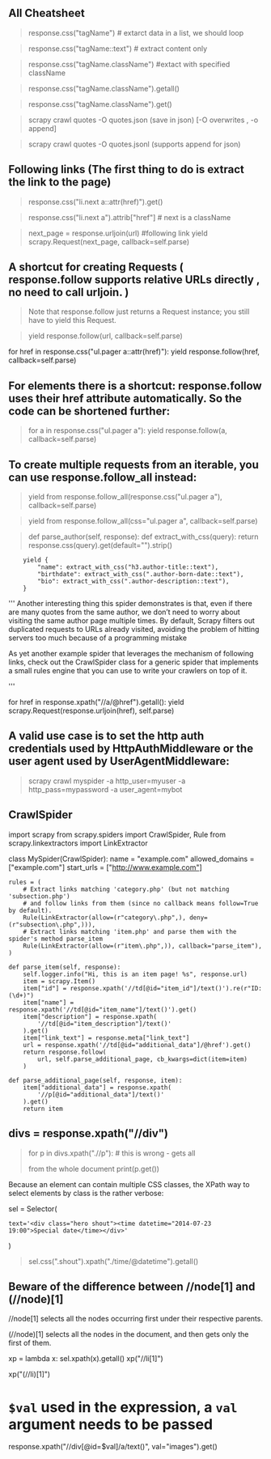 ## All Cheatsheet

> response.css("tagName") # extarct data in a list, we should loop

> response.css("tagName::text") # extract content only

> response.css("tagName.className") #extact with specified className

> response.css("tagName.className").getall()

> response.css("tagName.className").get()

> scrapy crawl quotes -O quotes.json (save in json) [-O overwrites , -o append]

> scrapy crawl quotes -O quotes.jsonl (supports append for json)

## Following links (The first thing to do is extract the link to the page)

> response.css("li.next a::attr(href)").get()

> response.css("li.next a").attrib["href"] # next is a className

>   next_page = response.urljoin(url) #following link
    yield scrapy.Request(next_page, callback=self.parse)


## A shortcut for creating Requests ( response.follow supports relative URLs directly , no need to call urljoin. )

> Note that response.follow just returns a Request instance; you still have to yield this Request.

> yield response.follow(url, callback=self.parse)

for href in response.css("ul.pager a::attr(href)"):
    yield response.follow(href, callback=self.parse)

## For <a> elements there is a shortcut: response.follow uses their href attribute automatically. So the code can be shortened further:

> for a in response.css("ul.pager a"):
    yield response.follow(a, callback=self.parse)

## To create multiple requests from an iterable, you can use response.follow_all instead:

> yield from response.follow_all(response.css("ul.pager a"), callback=self.parse)

> yield from response.follow_all(css="ul.pager a", callback=self.parse)

> def parse_author(self, response):
        def extract_with_css(query):
            return response.css(query).get(default="").strip()

        yield {
            "name": extract_with_css("h3.author-title::text"),
            "birthdate": extract_with_css(".author-born-date::text"),
            "bio": extract_with_css(".author-description::text"),
        }
'''
Another interesting thing this spider demonstrates is that, even if there are many quotes from the same author, we don’t need to worry about visiting the same author page multiple times. By default, Scrapy filters out duplicated requests to URLs already visited, avoiding the problem of hitting servers too much because of a programming mistake

As yet another example spider that leverages the mechanism of following links, check out the CrawlSpider class for a generic spider that implements a small rules engine that you can use to write your crawlers on top of it.

'''

for href in response.xpath("//a/@href").getall():
            yield scrapy.Request(response.urljoin(href), self.parse)

## A valid use case is to set the http auth credentials used by HttpAuthMiddleware or the user agent used by UserAgentMiddleware:

> scrapy crawl myspider -a http_user=myuser -a http_pass=mypassword -a user_agent=mybot

## CrawlSpider

import scrapy
from scrapy.spiders import CrawlSpider, Rule
from scrapy.linkextractors import LinkExtractor


class MySpider(CrawlSpider):
    name = "example.com"
    allowed_domains = ["example.com"]
    start_urls = ["http://www.example.com"]

    rules = (
        # Extract links matching 'category.php' (but not matching 'subsection.php')
        # and follow links from them (since no callback means follow=True by default).
        Rule(LinkExtractor(allow=(r"category\.php",), deny=(r"subsection\.php",))),
        # Extract links matching 'item.php' and parse them with the spider's method parse_item
        Rule(LinkExtractor(allow=(r"item\.php",)), callback="parse_item"),
    )

    def parse_item(self, response):
        self.logger.info("Hi, this is an item page! %s", response.url)
        item = scrapy.Item()
        item["id"] = response.xpath('//td[@id="item_id"]/text()').re(r"ID: (\d+)")
        item["name"] = response.xpath('//td[@id="item_name"]/text()').get()
        item["description"] = response.xpath(
            '//td[@id="item_description"]/text()'
        ).get()
        item["link_text"] = response.meta["link_text"]
        url = response.xpath('//td[@id="additional_data"]/@href').get()
        return response.follow(
            url, self.parse_additional_page, cb_kwargs=dict(item=item)
        )

    def parse_additional_page(self, response, item):
        item["additional_data"] = response.xpath(
            '//p[@id="additional_data"]/text()'
        ).get()
        return item

## divs = response.xpath("//div")
> for p in divs.xpath(".//p"):  # this is wrong - gets all <p> from the whole document
        print(p.get())

Because an element can contain multiple CSS classes, the XPath way to select elements by class is the rather verbose:


sel = Selector(

    text='<div class="hero shout"><time datetime="2014-07-23 19:00">Special date</time></div>'

)

> sel.css(".shout").xpath("./time/@datetime").getall()

## Beware of the difference between //node[1] and (//node)[1]

//node[1] selects all the nodes occurring first under their respective parents.

(//node)[1] selects all the nodes in the document, and then gets only the first of them.

xp = lambda x: sel.xpath(x).getall()
xp("//li[1]")

xp("(//li)[1]")

# `$val` used in the expression, a `val` argument needs to be passed

response.xpath("//div[@id=$val]/a/text()", val="images").get()

